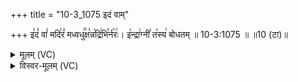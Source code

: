+++
title = "10-3_1075 इदं वाम्"

+++
इ꣣दं꣡ वां꣢ मदि꣣रं꣡ मध्वधु꣢꣯क्ष꣣न्न꣡द्रि꣢भि꣣र्न꣡रः꣢। इ꣡न्द्रा꣢ग्नी꣣ त꣡स्य꣢ बोधतम् ॥ 10-3:1075 ॥ ॥10 (टा)॥

<details><summary>मूलम् (VC)</summary>

इ꣣दं꣡ वां꣢ मदि꣣रं꣡ मध्वधु꣢꣯क्ष꣣न्न꣡द्रि꣢भि꣣र्न꣡रः꣢ । इ꣡न्द्रा꣢ग्नी꣣ त꣡स्य꣢ बोधतम् ॥१०७५॥
</details>

<details><summary>विस्वर-मूलम् (VC)</summary>

इदं वां मदिरं मध्वधुक्षन्नद्रिभिर्नरः । इन्द्राग्नी तस्य बोधतम् ॥१०७५॥
</details>